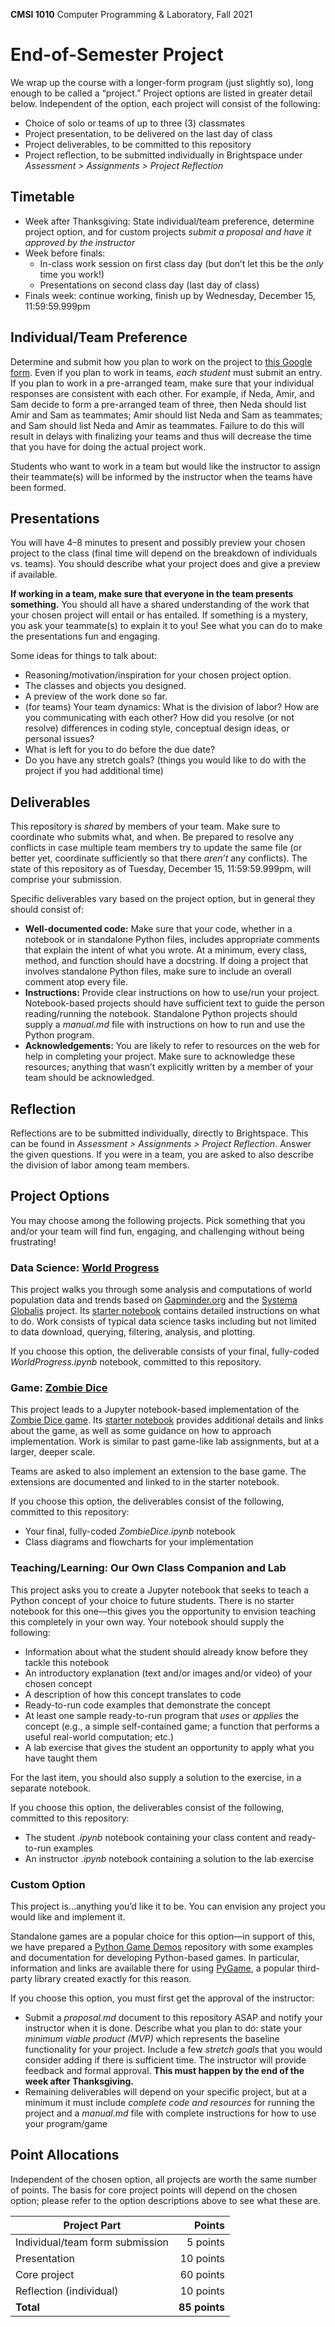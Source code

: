 **CMSI 1010** Computer Programming & Laboratory, Fall 2021

# End-of-Semester Project
We wrap up the course with a longer-form program (just slightly so), long enough to be called a “project.” Project options are listed in greater detail below. Independent of the option, each project will consist of the following:
* Choice of solo or teams of up to three (3) classmates
* Project presentation, to be delivered on the last day of class
* Project deliverables, to be committed to this repository
* Project reflection, to be submitted individually in Brightspace under _Assessment > Assignments > Project Reflection_

## Timetable
* Week after Thanksgiving: State individual/team preference, determine project option, and for custom projects _submit a proposal and have it approved by the instructor_
* Week before finals:
    * In-class work session on first class day (but don’t let this be the _only_ time you work!)
    * Presentations on second class day (last day of class)
* Finals week: continue working, finish up by Wednesday, December 15, 11:59:59.999pm

## Individual/Team Preference
Determine and submit how you plan to work on the project to [this Google form](https://forms.gle/k5upfSi3fFxdX3tz5). Even if you plan to work in teams, _each student_ must submit an entry. If you plan to work in a pre-arranged team, make sure that your individual responses are consistent with each other. For example, if Neda, Amir, and Sam decide to form a pre-arranged team of three, then Neda should list Amir and Sam as teammates; Amir should list Neda and Sam as teammates; and Sam should list Neda and Amir as teammates. Failure to do this will result in delays with finalizing your teams and thus will decrease the time that you have for doing the actual project work.

Students who want to work in a team but would like the instructor to assign their teammate(s) will be informed by the instructor when the teams have been formed.

## Presentations
You will have 4–8 minutes to present and possibly preview your chosen project to the class (final time will depend on the breakdown of individuals vs. teams). You should describe what your project does and give a preview if available.

**If working in a team, make sure that everyone in the team presents something.** You should all have a shared understanding of the work that your chosen project will entail or has entailed. If something is a mystery, you ask your teammate(s) to explain it to you! See what you can do to make the presentations fun and engaging.

Some ideas for things to talk about:
* Reasoning/motivation/inspiration for your chosen project option.
* The classes and objects you designed.
* A preview of the work done so far.
* (for teams) Your team dynamics: What is the division of labor? How are you communicating with each other? How did you resolve (or not resolve) differences in coding style, conceptual design ideas, or personal issues?
* What is left for you to do before the due date?
* Do you have any stretch goals? (things you would like to do with the project if you had additional time)

## Deliverables
This repository is _shared_ by members of your team. Make sure to coordinate who submits what, and when. Be prepared to resolve any conflicts in case multiple team members try to update the same file (or better yet, coordinate sufficiently so that there _aren’t_ any conflicts). The state of this repository as of Tuesday, December 15, 11:59:59.999pm, will comprise your submission.

Specific deliverables vary based on the project option, but in general they should consist of:
* **Well-documented code:** Make sure that your code, whether in a notebook or in standalone Python files, includes appropriate comments that explain the intent of what you wrote. At a minimum, every class, method, and function should have a docstring. If doing a project that involves standalone Python files, make sure to include an overall comment atop every file.
* **Instructions:** Provide clear instructions on how to use/run your project. Notebook-based projects should have sufficient text to guide the person reading/running the notebook. Standalone Python projects should supply a _manual.md_ file with instructions on how to run and use the Python program.
* **Acknowledgements:** You are likely to refer to resources on the web for help in completing your project. Make sure to acknowledge these resources; anything that wasn’t explicitly written by a member of your team should be acknowledged.

## Reflection
Reflections are to be submitted individually, directly to Brightspace. This can be found in _Assessment > Assignments > Project Reflection_. Answer the given questions. If you were in a team, you are asked to also describe the division of labor among team members.

## Project Options
You may choose among the following projects. Pick something that you and/or your team will find fun, engaging, and challenging without being frustrating!

### Data Science: [World Progress](https://colab.research.google.com/github/lmu-cmsi1010-fall2021/lab-notebook-originals/blob/main/project-support/WorldProgress.ipynb)
This project walks you through some analysis and computations of world population data and trends based on [Gapminder.org](http://gapminder.org/) and the [Systema Globalis](https://github.com/open-numbers/ddf--gapminder--systema_globalis) project. Its [starter notebook](https://colab.research.google.com/github/lmu-cmsi1010-fall2021/lab-notebook-originals/blob/main/project-support/WorldProgress.ipynb) contains detailed instructions on what to do. Work consists of typical data science tasks including but not limited to data download, querying, filtering, analysis, and plotting.

If you choose this option, the deliverable consists of your final, fully-coded _WorldProgress.ipynb_ notebook, committed to this repository.

### Game: [Zombie Dice](https://colab.research.google.com/github/lmu-cmsi1010-fall2021/lab-notebook-originals/blob/main/project-support/ZombieDice.ipynb)
This project leads to a Jupyter notebook-based implementation of the [Zombie Dice game](http://www.sjgames.com/dice/zombiedice/). Its [starter notebook](https://colab.research.google.com/github/lmu-cmsi1010-fall2021/lab-notebook-originals/blob/main/project-support/ZombieDice.ipynb) provides additional details and links about the game, as well as some guidance on how to approach implementation. Work is similar to past game-like lab assignments, but at a larger, deeper scale.

Teams are asked to also implement an extension to the base game. The extensions are documented and linked to in the starter notebook.

If you choose this option, the deliverables consist of the following, committed to this repository:
* Your final, fully-coded _ZombieDice.ipynb_ notebook
* Class diagrams and flowcharts for your implementation

### Teaching/Learning: Our Own Class Companion and Lab
This project asks you to create a Jupyter notebook that seeks to teach a Python concept of your choice to future students. There is no starter notebook for this one—this gives you the opportunity to envision teaching this completely in your own way. Your notebook should supply the following:
* Information about what the student should already know before they tackle this notebook
* An introductory explanation (text and/or images and/or video) of your chosen concept
* A description of how this concept translates to code
* Ready-to-run code examples that demonstrate the concept
* At least one sample ready-to-run program that _uses_ or _applies_ the concept (e.g., a simple self-contained game; a function that performs a useful real-world computation; etc.)
* A lab exercise that gives the student an opportunity to apply what you have taught them

For the last item, you should also supply a solution to the exercise, in a separate notebook.

If you choose this option, the deliverables consist of the following, committed to this repository:
* The student _.ipynb_ notebook containing your class content and ready-to-run examples
* An instructor _.ipynb_ notebook containing a solution to the lab exercise

### Custom Option
This project is…anything you’d like it to be. You can envision any project you would like and implement it.

Standalone games are a popular choice for this option—in support of this, we have prepared a [Python Game Demos](https://github.com/lmu-cmsi1010-fall2021/python-game-demos) repository with some examples and documentation for developing Python-based games. In particular, information and links are available there for using [PyGame](https://www.pygame.org), a popular third-party library created exactly for this reason.

If you choose this option, you must first get the approval of the instructor:
* Submit a _proposal.md_ document to this repository ASAP and notify your instructor when it is done. Describe what you plan to do: state your _minimum viable product (MVP)_ which represents the baseline functionality for your project. Include a few _stretch goals_ that you would consider adding if there is sufficient time. The instructor will provide feedback and formal approval. **This must happen by the end of the week after Thanksgiving.**
* Remaining deliverables will depend on your specific project, but at a minimum it must include _complete code and resources_ for running the project and a _manual.md_ file with complete instructions for how to use your program/game

## Point Allocations
Independent of the chosen option, all projects are worth the same number of points. The basis for core project points will depend on the chosen option; please refer to the option descriptions above to see what these are.

| Project Part | Points |
|----|----:|
| Individual/team form submission | 5 points |
| Presentation | 10 points |
| Core project | 60 points |
| Reflection (individual) | 10 points |
| **Total** | **85 points** |
